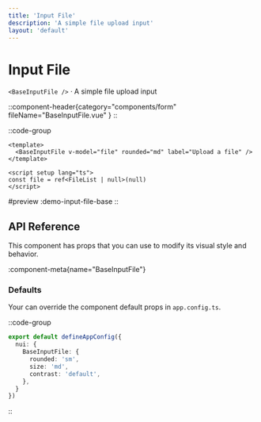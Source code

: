 ```yaml
---
title: 'Input File'
description: 'A simple file upload input'
layout: 'default'
---
```


# Input File

`<BaseInputFile />` · A simple file upload input

::component-header{category="components/form" fileName="BaseInputFile.vue" }
::

::code-group
```vue [DemoInputFileBase.vue]
<template>
  <BaseInputFile v-model="file" rounded="md" label="Upload a file" />
</template>

<script setup lang="ts">
const file = ref<FileList | null>(null)
</script>
```

#preview
:demo-input-file-base
::

## API Reference

This component has props that you can use to modify its visual style and behavior.

:component-meta{name="BaseInputFile"}

### Defaults

Your can override the component default props in `app.config.ts`.

::code-group

```ts [app.config.ts]
export default defineAppConfig({
  nui: {
    BaseInputFile: {
      rounded: 'sm',
      size: 'md',
      contrast: 'default',
    },
  }
})
```
::